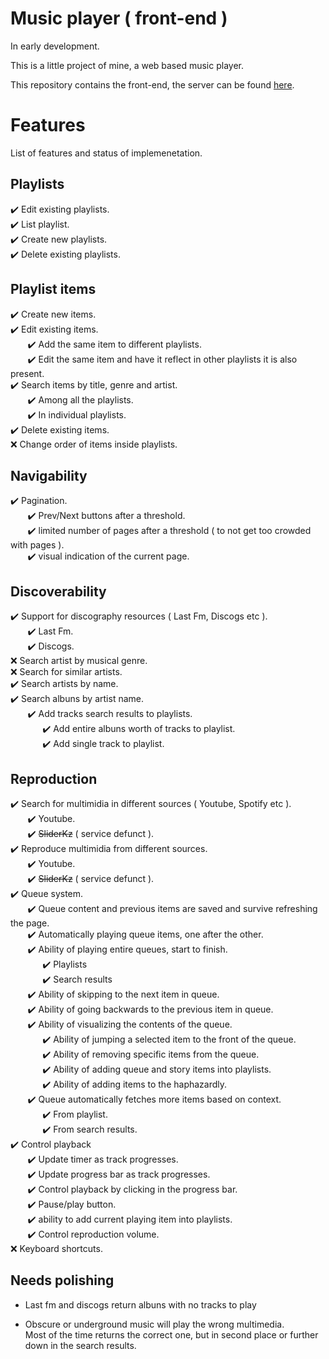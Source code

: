 # Music player ( front-end )

In early development.

This is a little project of mine, a web based music player.

This repository contains the front-end, the server can be found [here](https://github.com/adinan-cenci/player-backend).

# Features

List of features and status of implemenetation.  

## Playlists

:heavy_check_mark: Edit existing playlists.  
:heavy_check_mark: List playlist.  
:heavy_check_mark: Create new playlists.  
:heavy_check_mark: Delete existing playlists.  

## Playlist items

:heavy_check_mark: Create new items.  
:heavy_check_mark: Edit existing items.  
&nbsp;&nbsp;&nbsp;&nbsp;&nbsp;&nbsp; :heavy_check_mark: Add the same item to different playlists.  
&nbsp;&nbsp;&nbsp;&nbsp;&nbsp;&nbsp; :heavy_check_mark: Edit the same item and have it reflect in other playlists it is also present.  
:heavy_check_mark: Search items by title, genre and artist.  
&nbsp;&nbsp;&nbsp;&nbsp;&nbsp;&nbsp; :heavy_check_mark: Among all the playlists.  
&nbsp;&nbsp;&nbsp;&nbsp;&nbsp;&nbsp; :heavy_check_mark: In individual playlists.  
:heavy_check_mark: Delete existing items.  
:x: Change order of items inside playlists.  

## Navigability

:heavy_check_mark: Pagination.  
&nbsp;&nbsp;&nbsp;&nbsp;&nbsp;&nbsp; :heavy_check_mark: Prev/Next buttons after a threshold.  
&nbsp;&nbsp;&nbsp;&nbsp;&nbsp;&nbsp; :heavy_check_mark: limited number of pages after a threshold ( to not get too crowded with pages ).  
&nbsp;&nbsp;&nbsp;&nbsp;&nbsp;&nbsp; :heavy_check_mark: visual indication of the current page.  

## Discoverability

:heavy_check_mark: Support for discography resources ( Last Fm, Discogs etc ).  
&nbsp;&nbsp;&nbsp;&nbsp;&nbsp;&nbsp; :heavy_check_mark: Last Fm.  
&nbsp;&nbsp;&nbsp;&nbsp;&nbsp;&nbsp; :heavy_check_mark: Discogs.  
:x: Search artist by musical genre.  
:x: Search for similar artists.  
:heavy_check_mark: Search artists by name.  
:heavy_check_mark: Search albuns by artist name.  
&nbsp;&nbsp;&nbsp;&nbsp;&nbsp;&nbsp; :heavy_check_mark: Add tracks search results to playlists.  
&nbsp;&nbsp;&nbsp;&nbsp;&nbsp;&nbsp;&nbsp;&nbsp;&nbsp;&nbsp;&nbsp;&nbsp; :heavy_check_mark: Add entire albuns worth of tracks to playlist.  
&nbsp;&nbsp;&nbsp;&nbsp;&nbsp;&nbsp;&nbsp;&nbsp;&nbsp;&nbsp;&nbsp;&nbsp; :heavy_check_mark: Add single track to playlist.  

## Reproduction

:heavy_check_mark: Search for multimidia in different sources ( Youtube, Spotify etc ).  
&nbsp;&nbsp;&nbsp;&nbsp;&nbsp;&nbsp; :heavy_check_mark: Youtube.  
&nbsp;&nbsp;&nbsp;&nbsp;&nbsp;&nbsp; :heavy_check_mark: ~~SliderKz~~ ( service defunct ).  
:heavy_check_mark: Reproduce multimidia from different sources.  
&nbsp;&nbsp;&nbsp;&nbsp;&nbsp;&nbsp; :heavy_check_mark: Youtube.  
&nbsp;&nbsp;&nbsp;&nbsp;&nbsp;&nbsp; :heavy_check_mark: ~~SliderKz~~ ( service defunct ).  
:heavy_check_mark: Queue system.  
&nbsp;&nbsp;&nbsp;&nbsp;&nbsp;&nbsp; :heavy_check_mark: Queue content and previous items are saved and survive refreshing the page.   
&nbsp;&nbsp;&nbsp;&nbsp;&nbsp;&nbsp; :heavy_check_mark: Automatically playing queue items, one after the other.  
&nbsp;&nbsp;&nbsp;&nbsp;&nbsp;&nbsp; :heavy_check_mark: Ability of playing entire queues, start to finish.  
&nbsp;&nbsp;&nbsp;&nbsp;&nbsp;&nbsp;&nbsp;&nbsp;&nbsp;&nbsp;&nbsp;&nbsp; :heavy_check_mark: Playlists  
&nbsp;&nbsp;&nbsp;&nbsp;&nbsp;&nbsp;&nbsp;&nbsp;&nbsp;&nbsp;&nbsp;&nbsp; :heavy_check_mark: Search results  
&nbsp;&nbsp;&nbsp;&nbsp;&nbsp;&nbsp; :heavy_check_mark: Ability of skipping to the next item in queue.  
&nbsp;&nbsp;&nbsp;&nbsp;&nbsp;&nbsp; :heavy_check_mark: Ability of going backwards to the previous item in queue.  
&nbsp;&nbsp;&nbsp;&nbsp;&nbsp;&nbsp; :heavy_check_mark: Ability of visualizing the contents of the queue.  
&nbsp;&nbsp;&nbsp;&nbsp;&nbsp;&nbsp;&nbsp;&nbsp;&nbsp;&nbsp;&nbsp;&nbsp; :heavy_check_mark: Ability of jumping a selected item to the front of the queue.  
&nbsp;&nbsp;&nbsp;&nbsp;&nbsp;&nbsp;&nbsp;&nbsp;&nbsp;&nbsp;&nbsp;&nbsp; :heavy_check_mark: Ability of removing specific items from the queue.  
&nbsp;&nbsp;&nbsp;&nbsp;&nbsp;&nbsp;&nbsp;&nbsp;&nbsp;&nbsp;&nbsp;&nbsp; :heavy_check_mark: Ability of adding queue and story items into playlists.  
&nbsp;&nbsp;&nbsp;&nbsp;&nbsp;&nbsp;&nbsp;&nbsp;&nbsp;&nbsp;&nbsp;&nbsp; :heavy_check_mark: Ability of adding items to the haphazardly.  
&nbsp;&nbsp;&nbsp;&nbsp;&nbsp;&nbsp; :heavy_check_mark: Queue automatically fetches more items based on context.  
&nbsp;&nbsp;&nbsp;&nbsp;&nbsp;&nbsp;&nbsp;&nbsp;&nbsp;&nbsp;&nbsp;&nbsp; :heavy_check_mark: From playlist.  
&nbsp;&nbsp;&nbsp;&nbsp;&nbsp;&nbsp;&nbsp;&nbsp;&nbsp;&nbsp;&nbsp;&nbsp; :heavy_check_mark: From search results.  
:heavy_check_mark: Control playback  
&nbsp;&nbsp;&nbsp;&nbsp;&nbsp;&nbsp; :heavy_check_mark: Update timer as track progresses.  
&nbsp;&nbsp;&nbsp;&nbsp;&nbsp;&nbsp; :heavy_check_mark: Update progress bar as track progresses.  
&nbsp;&nbsp;&nbsp;&nbsp;&nbsp;&nbsp; :heavy_check_mark: Control playback by clicking in the progress bar.  
&nbsp;&nbsp;&nbsp;&nbsp;&nbsp;&nbsp; :heavy_check_mark: Pause/play button.  
&nbsp;&nbsp;&nbsp;&nbsp;&nbsp;&nbsp; :heavy_check_mark: ability to add current playing item into playlists.  
&nbsp;&nbsp;&nbsp;&nbsp;&nbsp;&nbsp; :heavy_check_mark: Control reproduction volume.  
:x: Keyboard shortcuts.  

## Needs polishing

- Last fm and discogs return albuns with no tracks to play

- Obscure or underground music will play the wrong multimedia.  
  Most of the time returns the correct one, but in second place or further down in the search results.  
